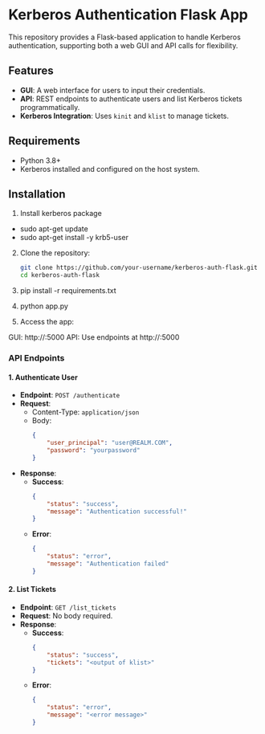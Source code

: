 # Kerberos Authentication Flask App

This repository provides a Flask-based application to handle Kerberos authentication, supporting both a web GUI and API calls for flexibility.

## Features
- **GUI**: A web interface for users to input their credentials.
- **API**: REST endpoints to authenticate users and list Kerberos tickets programmatically.
- **Kerberos Integration**: Uses `kinit` and `klist` to manage tickets.

## Requirements
- Python 3.8+
- Kerberos installed and configured on the host system.

## Installation
1. Install kerberos package 

- sudo apt-get update
- sudo apt-get install -y krb5-user

2. Clone the repository:
   ```bash
   git clone https://github.com/your-username/kerberos-auth-flask.git
   cd kerberos-auth-flask
3. pip install -r requirements.txt

4. python app.py

5. Access the app:

GUI: http://<Server-IP>:5000
API: Use endpoints at http://<Server-IP>:5000


### **API Endpoints**

#### **1. Authenticate User**
- **Endpoint**: `POST /authenticate`
- **Request**:
  - Content-Type: `application/json`
  - Body:
    ```json
    {
        "user_principal": "user@REALM.COM",
        "password": "yourpassword"
    }
    ```
- **Response**:
  - **Success**:
    ```json
    {
        "status": "success",
        "message": "Authentication successful!"
    }
    ```
  - **Error**:
    ```json
    {
        "status": "error",
        "message": "Authentication failed"
    }
    ```

#### **2. List Tickets**
- **Endpoint**: `GET /list_tickets`
- **Request**: No body required.
- **Response**:
  - **Success**:
    ```json
    {
        "status": "success",
        "tickets": "<output of klist>"
    }
    ```
  - **Error**:
    ```json
    {
        "status": "error",
        "message": "<error message>"
    }
    ```

